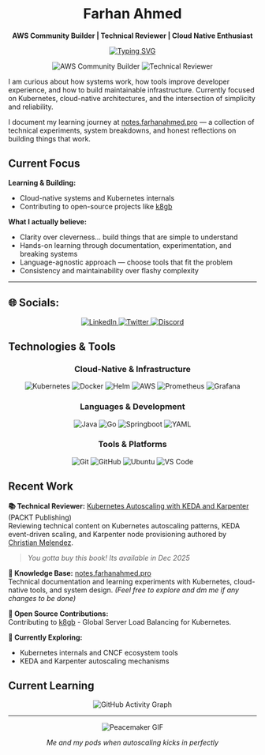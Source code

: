 <div align="center">

# Farhan Ahmed

**AWS Community Builder | Technical Reviewer | Cloud Native Enthusiast**

[![Typing SVG](https://readme-typing-svg.herokuapp.com?font=JetBrains+Mono&weight=500&size=22&pause=1000&color=2E8B57&center=true&vCenter=true&width=700&lines=AWS+Community+Builder;Technical+Reviewer+%7C+Kubernetes+Book;Building+maintainable+systems;Learning+Kubernetes+internals;Contributing+to+cloud-native+tools)](https://git.io/typing-svg)

![AWS Community Builder](https://img.shields.io/badge/AWS-Community%20Builder-FF9900?style=flat-square&logo=amazon-aws&logoColor=white)
![Technical Reviewer](https://img.shields.io/badge/Technical-Reviewer-2E8B57?style=flat-square&logo=book&logoColor=white)

</div>

I am curious about how systems work, how tools improve developer experience, and how to build maintainable infrastructure. Currently focused on Kubernetes, cloud-native architectures, and the intersection of simplicity and reliability.

I document my learning journey at [notes.farhanahmed.pro](https://notes.farhanahmed.pro) — a collection of technical experiments, system breakdowns, and honest reflections on building things that work.

## Current Focus

**Learning & Building:**

- Cloud-native systems and Kubernetes internals
- Contributing to open-source projects like [k8gb](https://github.com/k8gb-io/k8gb)

**What I actually believe:**

- Clarity over cleverness... build things that are simple to understand
- Hands-on learning through documentation, experimentation, and breaking systems
- Language-agnostic approach — choose tools that fit the problem
- Consistency and maintainability over flashy complexity

---

## 🌐 Socials:

<p align="center">
  <a href="https://linkedin.com/in/itsfarhan">
    <img src="https://skillicons.dev/icons?i=linkedin" alt="LinkedIn"/>
  </a>
  <a href="https://twitter.com/pingfarhan">
    <img src="https://skillicons.dev/icons?i=twitter" alt="Twitter"/>
  </a>
  <a href="https://discord.com/users/pingfarhan">
    <img src="https://skillicons.dev/icons?i=discord" alt="Discord"/>
  </a>
</p>

## Technologies & Tools

<div align="center">

### Cloud-Native & Infrastructure

![Kubernetes](https://img.shields.io/badge/kubernetes-326ce5.svg?&style=flat-square&logo=kubernetes&logoColor=white)
![Docker](https://img.shields.io/badge/docker-0db7ed.svg?&style=flat-square&logo=docker&logoColor=white)
![Helm](https://img.shields.io/badge/helm-0F1689.svg?&style=flat-square&logo=helm&logoColor=white)
![AWS](https://img.shields.io/badge/aws-232F3E.svg?&style=flat-square&logo=amazon-aws&logoColor=white)
![Prometheus](https://img.shields.io/badge/prometheus-E6522C.svg?&style=flat-square&logo=prometheus&logoColor=white)
![Grafana](https://img.shields.io/badge/grafana-F46800.svg?&style=flat-square&logo=grafana&logoColor=white)

### Languages & Development

![Java](https://img.shields.io/badge/java-ED8B00.svg?&style=flat-square&logo=openjdk&logoColor=white)
![Go](https://img.shields.io/badge/go-00ADD8.svg?&style=flat-square&logo=go&logoColor=white)
![Springboot](https://img.shields.io/badge/SpringBoot-6DB33F?style=flat-square&logo=Spring&logoColor=white)
![YAML](https://img.shields.io/badge/yaml-CB171E.svg?&style=flat-square&logo=yaml&logoColor=white)

### Tools & Platforms

![Git](https://img.shields.io/badge/git-F05032.svg?&style=flat-square&logo=git&logoColor=white)
![GitHub](https://img.shields.io/badge/github-181717.svg?&style=flat-square&logo=github&logoColor=white)
![Ubuntu](https://img.shields.io/badge/ubuntu-E95420.svg?&style=flat-square&logo=ubuntu&logoColor=white)
![VS Code](https://img.shields.io/badge/vscode-007ACC.svg?&style=flat-square&logo=visual-studio-code&logoColor=white)

</div>

## Recent Work

**📚 Technical Reviewer:** [Kubernetes Autoscaling with KEDA and Karpenter](https://www.packtpub.com/en-in/product/kubernetes-autoscaling-9781836643821) (PACKT Publishing)  
Reviewing technical content on Kubernetes autoscaling patterns, KEDA event-driven scaling, and Karpenter node provisioning authored by [Christian Melendez](https://www.linkedin.com/in/christianmldz/). 
> *You gotta buy this book! Its available in Dec 2025*

**📝 Knowledge Base:** [notes.farhanahmed.pro](https://notes.farhanahmed.pro)  
Technical documentation and learning experiments with Kubernetes, cloud-native tools, and system design. *(Feel free to explore and dm me if any changes to be done)*

**🔧 Open Source Contributions:**  
Contributing to [k8gb](https://github.com/k8gb-io/k8gb) - Global Server Load Balancing for Kubernetes.

<!-- Working on Helm chart deployments, OCI registry support, and documentation improvements. -->

**🌱 Currently Exploring:**

- Kubernetes internals and CNCF ecosystem tools
- KEDA and Karpenter autoscaling mechanisms
<!-- - Go programming for cloud-native applications
- System observability and monitoring patterns -->

## Current Learning

<div align="center">

![GitHub Activity Graph](https://github-readme-activity-graph.vercel.app/graph?username=itsfarhan&theme=minimal&hide_border=true&area=true&color=2e8b57)

</div>

---

<!-- <div align="center">

_"Good engineering is calm and deliberate; flashy complexity often hides fragility."_

</div> -->

<div align="center">

![Peacemaker GIF](peacemaker-dance.gif)

<em>Me and my pods when autoscaling kicks in perfectly</em>

</div>
